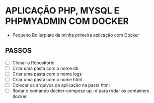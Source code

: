 # APLICAÇÃO PHP, MYSQL E PHPMYADMIN COM DOCKER
- Pequeno Boilerplate da minha primeira aplicação com Docker

## PASSOS 
- [ ] Clonar o Repositório
- [ ] Criar uma pasta com o nome db
- [ ] Criar uma pasta com o nome logs
- [ ] Criar uma pasta com o nome html
- [ ] Colocar os arquivos da aplicação na pasta html
- [ ] Rodar o comando docker-compose up -d para rodar os containers docker